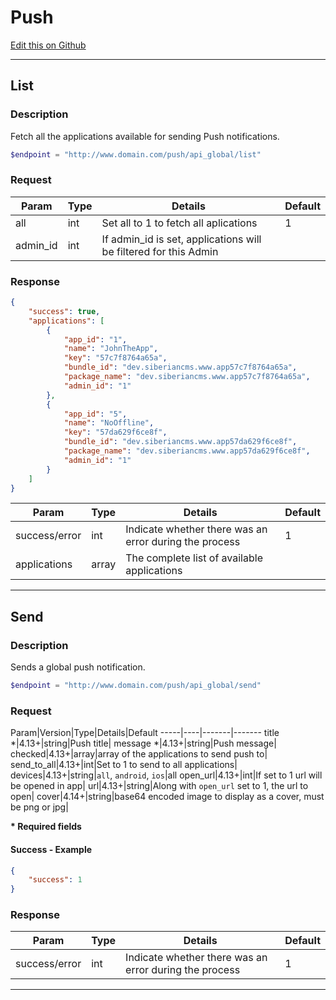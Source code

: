 # Push

[Edit this on Github](https://github.com/Xtraball/SiberianCMS-Doc/edit/master/docs/api/push.md)

---

## List

### Description

Fetch all the applications available for sending Push notifications.

```php
$endpoint = "http://www.domain.com/push/api_global/list"
```

### Request

Param|Type|Details|Default
-----|----|-------|-------
all|int|Set all to 1 to fetch all aplications|1
admin_id|int|If admin_id is set, applications will be filtered for this Admin|

### Response

```json
{
    "success": true,
    "applications": [
        {
            "app_id": "1",
            "name": "JohnTheApp",
            "key": "57c7f8764a65a",
            "bundle_id": "dev.siberiancms.www.app57c7f8764a65a",
            "package_name": "dev.siberiancms.www.app57c7f8764a65a",
            "admin_id": "1"
        },
        {
            "app_id": "5",
            "name": "NoOffline",
            "key": "57da629f6ce8f",
            "bundle_id": "dev.siberiancms.www.app57da629f6ce8f",
            "package_name": "dev.siberiancms.www.app57da629f6ce8f",
            "admin_id": "1"
        }
    ]
}
```

Param|Type|Details|Default
-----|----|-------|-------
success/error|int|Indicate whether there was an error during the process|1
applications|array|The complete list of available applications|

---

## Send

### Description

Sends a global push notification.

```php
$endpoint = "http://www.domain.com/push/api_global/send"
```

### Request

Param|Version|Type|Details|Default
-----|----|-------|-------
title *|4.13+|string|Push title|
message *|4.13+|string|Push message|
checked|4.13+|array|array of the applications to send push to|
send_to_all|4.13+|int|Set to 1 to send to all applications|
devices|4.13+|string|`all`, `android`, `ios`|all
open_url|4.13+|int|If set to 1 url will be opened in app|
url|4.13+|string|Along with `open_url` set to 1, the url to open|
cover|4.14+|string|base64 encoded image to display as a cover, must be png or jpg|

**\* Required fields**

#### Success - Example

```json
{
    "success": 1
}
```

### Response

Param|Type|Details|Default
-----|----|-------|-------
success/error|int|Indicate whether there was an error during the process|1

---
